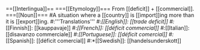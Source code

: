 ==[[Interlingua]]==
===[[Etymology]]===
From [[deficit]] + [[commercial]].
===[[Noun]]===
#A situation where a [[country]] is [[import]]ing more than it is [[export]]ing.
#:'''Translations'''
#:*[[English]]: [[trade deficit]]
#:*[[Finnish]]: [[kauppavaje]]
#:*[[French]]: [[déficit commercial]]
#:*[[Italian]]: [[disavanzo commerciale]]
#:*[[Portuguese]]: [[déficit comercial]]
#:*[[Spanish]]: [[déficit comercial]]
#:*[[Swedish]]: [[handelsunderskott]]